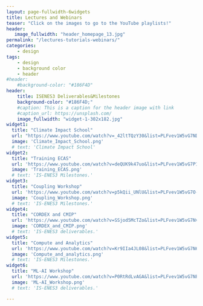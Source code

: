 ```yaml
---
layout: page-fullwidth-6widgets
title: Lectures and Webinars
teaser: "Click on the images to go to the YouTube playlists!"
header:
   image_fullwidth: "header_homepage_13.jpg"
permalink: "/lectures-tutorials-webinars/"
categories:
    - design
tags:
    - design
    - background color
    - header
#header:
    #background-color: "#186F4D"
header:
    title: ISENES3 Deliverables&Milestones
    background-color: "#186F4D;"
    #caption: This is a caption for the header image with link
    #caption_url: https://unsplash.com/
    image_fullwidth: "widget-1-302x182.jpg"
widget1:
  title: "Climate Impact School"
  url: "https://www.youtube.com/watch?v=_42ltTQzY30&list=PLFvev1W5vG7NDEZhxObXDd1Bc5rnBpYrk"
  image: 'Climate_Impact_School.png'
  # text: 'Climate Impact School'
widget2:
  title: "Training ECAS"
  url: 'https://www.youtube.com/watch?v=deQUK9k47uo&list=PLFvev1W5vG7P1VGITP3ys1GpXnhL--jIc'
  image: 'Training_ECAS.png'
  # text: 'IS-ENES3 Milestones.'
widget3:
  title: "Coupling Workshop"
  url: 'https://www.youtube.com/watch?v=p5kQii_UNlU&list=PLFvev1W5vG7O-h0H1AYrXHtkPQ3zAOZjt'
  image: 'Coupling_Workshop.png'
  # text: 'IS-ENES3 Milestones.'
widget4:
  title: "CORDEX and CMIP"
  url: 'https://www.youtube.com/watch?v=SSjod5McTZo&list=PLFvev1W5vG7Nv-wzntcCp46XbqJKWaqRB'
  image: 'CORDEX_and_CMIP.png'
  # text: 'IS-ENES3 deliverables.'
widget5:
  title: "Compute and Analytics"
  url: 'https://www.youtube.com/watch?v=Kr9IIa4JL08&list=PLFvev1W5vG7N69d4mD0Aa6FgNiuisQDcl'
  image: 'Compute_and_analytics.png'
  # text: 'IS-ENES3 Milestones.'
widget6:
  title: "ML-AI Workshop"
  url: 'https://www.youtube.com/watch?v=P0RtRdLvAGA&list=PLFvev1W5vG7NP2xSRRorQabHWKKwJqw54'
  image: 'ML-AI_Workshop.png'
  # text: 'IS-ENES3 deliverables.'

---
```


